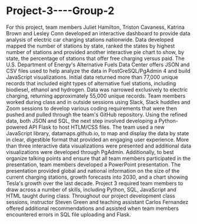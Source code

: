 # Project-3----Group-2
For this project, team members Juliet Hamilton, Triston Cavaness, Katrina Brown and Lesley Conn developed an interactive dashboard to provide data analysis of electric car charging stations nationwide. Data developed mapped the number of stations by state, ranked the states by highest number of stations and provided another interactive pie chart to show, by state, the percentage of stations that offer free charging versus paid.
The U.S. Department of Energy's Alternative Fuels Data Center offers JSON and CSV files used to help analyze the data in PostGreSQL/PgAdmin 4 and build JavaScript visualizations. Initial data returned more than 77,000 unique records that included eight types of alternative fuel stations, including biodiesel, ethanol and hydrogen. Data was narrowed exclusively to electric charging, returning approximately 55,000 unique records.
Team members worked during class and in outside sessions using Slack, Slack huddles and Zoom sessions to develop various coding requirements that were then pushed and pulled through the team's GitHub repository.
Using the refined data, both JSON and SQL, the next step involved developing a Python-powered API Flask to host HTLM/CSS files. The team used a new JavaScript library, datamaps.github.io, to map and display the data by state in clear, digestible format that provided an engaging user experience.
More than three interactive data visualizations were presented and additional data visualizations were developed through PgAdmin. Additionally, to best organize talking points and ensure that all team members participated in the presentation, team members developed a PowerPoint presentation. The presentation provided global and national information on the size of the current charging stations, growth forecasts into 2030, and a chart showing Tesla's growth over the last decade.
Project 3 required team members to draw across a number of skills, including Python, SQL, JavaScript and HTML taught during class. Throughout our project development class sessions, instructor Steven Green and teaching assistant Carlos Fernandez offered additional recommendations and assisted when team members encountered errors in SQL file uploading and Flask.
